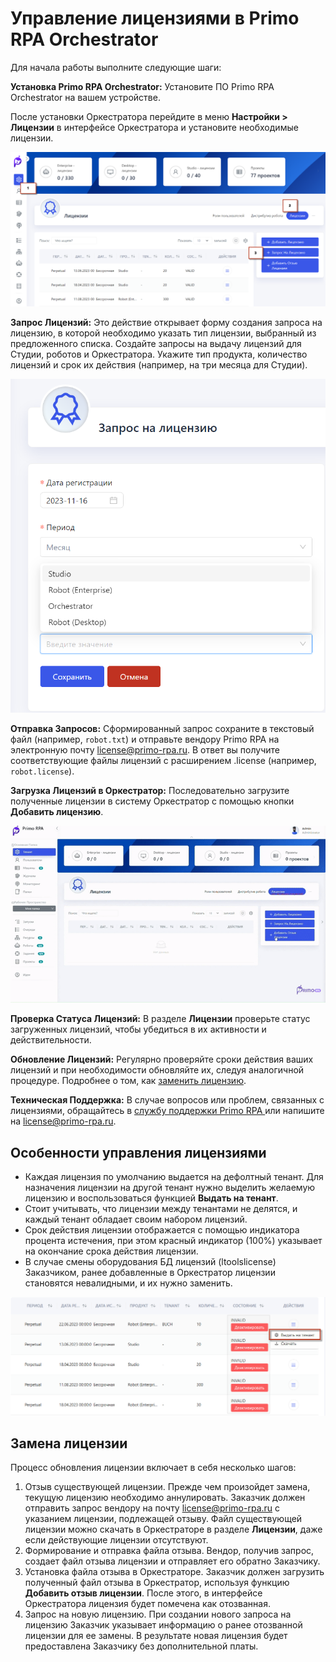 # Управление лицензиями в Primo RPA Orchestrator

Для начала работы выполните следующие шаги:

**Установка Primo RPA Orchestrator:** Установите ПО Primo RPA Orchestrator на вашем устройстве.

 После установки Оркестратора перейдите в меню **Настройки > Лицензии** в интерфейсе Оркестратора и установите необходимые лицензии.

 ![](../../.gitbook/assets1/poluchit_lic.png)
   
**Запрос Лицензий:** Это действие открывает форму создания запроса на лицензию, в которой необходимо указать тип лицензии, выбранный из предложенного списка. Создайте запросы на выдачу лицензий для Студии, роботов и Оркестратора. Укажите тип продукта, количество лицензий и срок их действия (например, на три месяца для Студии). 

![](../../.gitbook/assets1/zapros_na.png)

**Отправка Запросов:** Сформированный запрос сохраните в текстовый файл (например, `robot.txt`) и отправьте вендору Primo RPA на электронную почту license@primo-rpa.ru. В ответ вы получите соответствующие файлы лицензий с расширением .license (например, `robot.license`). 

**Загрузка Лицензий в Оркестратор:** Последовательно загрузите полученные лицензии в систему Оркестратор с помощью кнопки **Добавить лицензию**.

![](../../.gitbook/assets1/youtube_lic-video-gif.gif)

**Проверка Статуса Лицензий:** В разделе **Лицензии** проверьте статус загруженных лицензий, чтобы убедиться в их активности и действительности.

**Обновление Лицензий:** Регулярно проверяйте сроки действия ваших лицензий и при необходимости обновляйте их, следуя аналогичной процедуре. Подробнее о том, как [заменить лицензию](https://docs.primo-rpa.ru/primo-rpa/orchestrator-ui-3/tenant/get_licenses#zamena-licenzii).

**Техническая Поддержка:** В случае вопросов или проблем, связанных с лицензиями, обращайтесь в [службу поддержки Primo RPA ](https://t.me/primo_RPA_chat) или напишите на license@primo-rpa.ru.

## Особенности управления лицензиями

- Каждая лицензия по умолчанию выдается на дефолтный тенант. Для назначения лицензии на другой тенант нужно выделить желаемую лицензию и воспользоваться функцией **Выдать на тенант**.
- Стоит учитывать, что лицензии между тенантами не делятся, и каждый тенант обладает своим набором лицензий.
- Срок действия лицензии отображается с помощью индикатора процента истечения, при этом красный индикатор (100%) указывает на окончание срока действия лицензии.
- В случае смены оборудования БД лицензий (ltoolslicense) Заказчиком, ранее добавленные в Оркестратор лицензии становятся невалидными, и их нужно заменить.

![](../../.gitbook/assets1/give_tenan.png)


## Замена лицензии

Процесс обновления лицензии включает в себя несколько шагов:

1. Отзыв существующей лицензии. Прежде чем произойдет замена, текущую лицензию необходимо аннулировать. Заказчик должен отправить запрос вендору на почту license@primo-rpa.ru с указанием лицензии, подлежащей отзыву. Файл существующей лицензии можно скачать в Оркестраторе в разделе **Лицензии**, даже если действующие лицензии отсутствуют.
2. Формирование и отправка файла отзыва. Вендор, получив запрос, создает файл отзыва лицензии и отправляет его обратно Заказчику.
3. Установка файла отзыва в Оркестраторе. Заказчик должен загрузить полученный файл отзыва в Оркестратор, используя функцию **Добавить отзыв лицензии**. После этого, в интерфейсе Оркестратора лицензия будет помечена как отозванная.
4. Запрос на новую лицензию. При создании нового запроса на лицензию Заказчик указывает информацию о ранее отозванной лицензии для ее замены. В результате новая лицензия будет предоставлена Заказчику без дополнительной платы.
